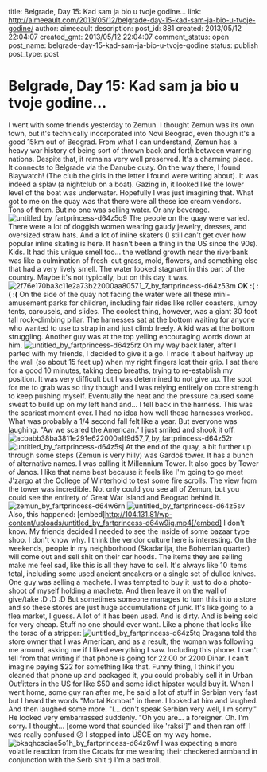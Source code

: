 title: Belgrade, Day 15: Kad sam ja bio u tvoje godine...
link: http://aimeeault.com/2013/05/12/belgrade-day-15-kad-sam-ja-bio-u-tvoje-godine/
author: aimeeault
description: 
post_id: 881
created: 2013/05/12 22:04:07
created_gmt: 2013/05/12 22:04:07
comment_status: open
post_name: belgrade-day-15-kad-sam-ja-bio-u-tvoje-godine
status: publish
post_type: post

# Belgrade, Day 15: Kad sam ja bio u tvoje godine...

I went with some friends yesterday to Zemun. I thought Zemun was its own town, but it's technically incorporated into Novi Beograd, even though it's a good 15km out of Beograd. From what I can understand, Zemun has a heavy war history of being sort of thrown back and forth between warring nations. Despite that, it remains very well preserved. It's a charming place.  It connects to Belgrade via the Danube quay. On the way there, I found Blaywatch! (The club the girls in the letter I found were writing about). It was indeed a splav (a nightclub on a boat). Gazing in, it looked like the lower level of the boat was underwater. Hopefully I was just imagining that. What got to me on the quay was that there were all these ice cream vendors. Tons of them. But no one was selling water. Or any beverage. ![untitled_by_fartprincess-d64z5q9](https://s3.amazonaws.com/aimeeault.com/untitled_by_fartprincess-d64z5q9.jpg) The people on the quay were varied. There were a lot of doggish women wearing gaudy jewelry, dresses, and oversized straw hats. And a lot of inline skaters (I still can't get over how popular inline skating is here. It hasn't been a thing in the US since the 90s). Kids. It had this unique smell too... the wetland growth near the riverbank was like a culmination of fresh-cut grass, mold, flowers, and something else that had a very lively smell. The water looked stagnant in this part of the country. Maybe it's not typically, but on this day it was. ![2f76e170ba3c11e2a73b22000aa80571_7_by_fartprincess-d64z53m](https://s3.amazonaws.com/aimeeault.com/2f76e170ba3c11e2a73b22000aa80571_7_by_fartprincess-d64z53m.jpg) **OK :( :( :(** On the side of the quay not facing the water were all these mini-amusement parks for children, including fair rides like roller coasters, jumpy tents, carousels, and slides. The coolest thing, however, was a giant 30 foot tall rock-climbing pillar. The harnesses sat at the bottom waiting for anyone who wanted to use to strap in and just climb freely. A kid was at the bottom struggling. Another guy was at the top yelling encouraging words down at him. ![untitled_by_fartprincess-d64z5rz](https://s3.amazonaws.com/aimeeault.com/untitled_by_fartprincess-d64z5rz.jpg) On my way back later, after I parted with my friends, I decided to give it a go. I made it about halfway up the wall (so about 15 feet up) when my right fingers lost their grip. I sat there for a good 10 minutes, taking deep breaths, trying to re-establish my position. It was very difficult but I was determined to not give up. The spot for me to grab was so tiny though and I was relying entirely on core strength to keep pushing myself. Eventually the heat and the pressure caused some sweat to build up on my left hand and... I fell back in the harness. This was the scariest moment ever. I had no idea how well these harnesses worked. What was probably a 1/4 second fall felt like a year. But everyone was laughing. "Aw we scared the American." I just smiled and shook it off. ![acbabb38ba3811e291e622000a1f9d57_7_by_fartprincess-d64z52r](https://s3.amazonaws.com/aimeeault.com/acbabb38ba3811e291e622000a1f9d57_7_by_fartprincess-d64z52r.jpg) ![untitled_by_fartprincess-d64z5sj](https://s3.amazonaws.com/aimeeault.com/untitled_by_fartprincess-d64z5sj.jpg) At the end of the quay, a bit further up through some steps (Zemun is very hilly) was Gardoš tower. It has a bunch of alternative names. I was calling it Millennium Tower. It also goes by Tower of Janos. I like that name best because it feels like I'm going to go meet J'zargo at the College of Winterhold to test some fire scrolls. The view from the tower was incredible. Not only could you see all of Zemun, but you could see the entirety of Great War Island and Beograd behind it. ![zemun_by_fartprincess-d64w6rn](https://s3.amazonaws.com/aimeeault.com/zemun_by_fartprincess-d64w6rn.jpg) ![untitled_by_fartprincess-d64z5sv](https://s3.amazonaws.com/aimeeault.com/untitled_by_fartprincess-d64z5sv.jpg) Also, this happened: [embed]http://104.131.81/wp-content/uploads/untitled_by_fartprincess-d64w9ig.mp4[/embed] I don't know. My friends decided I needed to see the inside of some bazaar type shop. I don't know why. I think the vendor culture here is interesting. On the weekends, people in my neighborhood (Skadarlija, the Bohemian quarter) will come out and sell shit on their car hoods. The items they are selling make me feel sad, like this is all they have to sell. It's always like 10 items total, including some used ancient sneakers or a single set of dulled knives. One guy was selling a machete. I was tempted to buy it just to do a photo-shoot of myself holding a machete. And then leave it on the wall of give/take :D :D :D But sometimes someone manages to turn this into a store and so these stores are just huge accumulations of junk. It's like going to a flea market, I guess. A lot of it has been used. And is dirty. And is being sold for very cheap. Stuff no one should ever want. Like a phone that looks like the torso of a stripper: ![untitled_by_fartprincess-d64z5tq](https://s3.amazonaws.com/aimeeault.com/untitled_by_fartprincess-d64z5tq.jpg) Dragana told the store owner that I was American, and as a result, the woman was following me around, asking me if I liked everything I saw. Including this phone. I can't tell from that writing if that phone is going for 22.00 or 2200 Dinar. I can't imagine paying $22 for something like that. Funny thing, I think if you cleaned that phone up and packaged it, you could probably sell it in Urban Outfitters in the US for like $50 and some idiot hipster would buy it. When I went home, some guy ran after me, he said a lot of stuff in Serbian very fast but I heard the words "Mortal Kombat" in there. I looked at him and laughed. And then laughed some more. "I... don't speak Serbian very well, I'm sorry." He looked very embarrassed suddenly. "Oh you are... a foreigner. Oh. I'm sorry. I thought... [some word that sounded like 'raksi']" and then ran off. I was really confused :confused: I stopped into UŠĆE on my way home. ![bkaqhcsciae5o1h_by_fartprincess-d64z6wf](https://s3.amazonaws.com/aimeeault.com/bkaqhcsciae5o1h_by_fartprincess-d64z6wf.jpg) I was expecting a more volatile reaction from the Croats for me wearing their checkered armband in conjunction with the Serb shit :) I'm a bad troll.